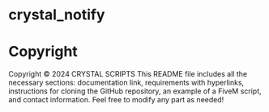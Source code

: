# crystal_notify

# Copyright

Copyright © 2024 CRYSTAL SCRIPTS This README file includes all the necessary sections: documentation link, requirements with hyperlinks, instructions for cloning the GitHub repository, an example of a FiveM script, and contact information. Feel free to modify any part as needed!
